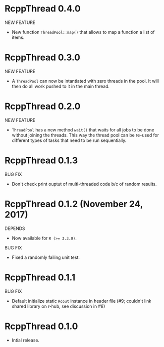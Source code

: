 # RcppThread 0.4.0

NEW FEATURE

* New function `ThreadPool::map()` that allows to map a function a list of items.


# RcppThread 0.3.0

NEW FEATURE

* A `ThreadPool` can now be intantiated with zero threads in the pool. It
  will then do all work pushed to it in the main thread.


# RcppThread 0.2.0

NEW FEATURE

* `ThreadPool` has a new method `wait()` that waits for all jobs to be done 
  without joining the threads. This way the thread pool can be re-used for 
  different types of tasks that need to be run sequentially.


# RcppThread 0.1.3

BUG FIX

* Don't check print ouptut of multi-threaded code b/c of random results.


# RcppThread 0.1.2 (November 24, 2017)

DEPENDS

* Now available for `R (>= 3.3.0)`.

BUG FIX

* Fixed a randomly failing unit test.


# RcppThread 0.1.1

BUG FIX

* Default initialize static `Rcout` instance in header file (#9; couldn't link
  shared library on r-hub, see discussion in #8) 


# RcppThread 0.1.0

* Intial release.



